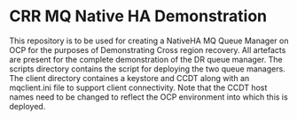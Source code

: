 # CRR MQ Native HA Demonstration

This repository is to be used for creating a NativeHA MQ Queue Manager on OCP for the purposes of Demonstrating Cross region recovery.
All artefacts are present for the complete demonstration of the DR queue manager.
The scripts directory contains the script for deploying the two queue managers.
<BR>
The client directory containes a keystore and CCDT along with an mqclient.ini file to support client connectivity.
Note that the CCDT host names need to be changed to reflect the OCP environment into which this is deployed.
